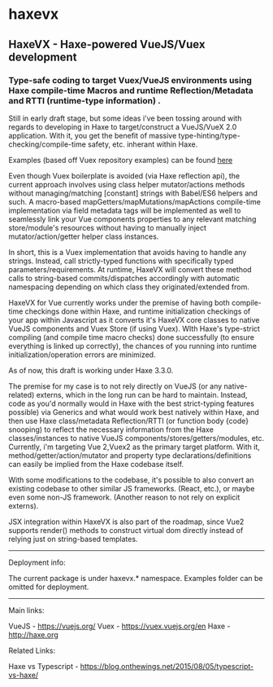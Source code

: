 # haxevx

## HaxeVX - Haxe-powered VueJS/Vuex development

### Type-safe coding to target Vuex/VueJS environments using Haxe compile-time Macros and runtime Reflection/Metadata and RTTI (runtime-type information) .

Still in early draft stage, but some ideas i've been tossing around with regards to developing in Haxe to target/construct a VueJS/VueX 2.0 application. With it, you get the benefit of massive type-hinting/type-checking/compile-time safety, etc. inherant within Haxe. 

Examples (based off Vuex repository examples) can be found [here](https://github.com/Glidias/haxevx/tree/master/src/haxevx/vuex/examples)

Even though Vuex boilerplate is avoided (via Haxe reflection api), the current approach involves using class helper mutator/actions methods without managing/matching [constant] strings with Babel/ES6 helpers and such. A macro-based mapGetters/mapMutations/mapActions compile-time implementation via field metadata tags will be implemented as well to seamlessly link your Vue components properties to any relevant matching store/module's resources without having to manually inject mutator/action/getter helper class instances.

In short, this is a Vuex implementation that avoids having to handle any strings. Instead, call strictly-typed functions with specifically typed parameters/requirements. At runtime, HaxeVX will convert these method calls to string-based commits/dispatches accordingly with automatic namespacing depending on which class they originated/extended from.

HaxeVX for Vue currently works under the premise of having both compile-time checkings done within Haxe, and runtime initialization checkings of your app within Javascript as it converts it's HaxeVX core classes to native VueJS components and Vuex Store (if using Vuex). WIth Haxe's type-strict compiling (and compile time macro checks) done successfully (to ensure everything is linked up correctly), the chances of you running into runtime initialization/operation errors are minimized.

As of now, this draft is working under Haxe 3.3.0.

The premise for my case is to not rely directly on VueJS (or any native-related) externs, which in the long run can be hard to maintain. Instead, code as you'd normally would in Haxe with the best strict-typing features possible) via Generics and what would work best natively within Haxe, and then use Haxe class/metadata Reflection/RTTI (or function body {code} snooping) to reflect the necessary information from the Haxe classes/instances to native VueJS components/stores/getters/modules, etc. Currently, i'm targeting Vue 2,Vuex2 as the primary target platform. With it, method/getter/action/mutator and property type declarations/definitions can easily be implied from the Haxe codebase itself. 

With some modifications to the codebase, it's possible to also convert an existing codebase to other similar JS frameworks. (React, etc.), or maybe even some non-JS framework. (Another reason to not rely on explicit externs).

JSX integration within HaxeVX is also part of the roadmap, since Vue2 supports render() methods to construct virtual dom directly instead of relying just on string-based templates.

_____

Deployment info:
	
The current package is under haxevx.* namespace. Examples folder can be omitted for deployment.

_____

Main links:

VueJS - https://vuejs.org/
Vuex - https://vuex.vuejs.org/en
Haxe - http://haxe.org
	
Related Links:
	
Haxe vs Typescript -  https://blog.onthewings.net/2015/08/05/typescript-vs-haxe/
